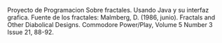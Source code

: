 Proyecto de Programacion Sobre fractales. Usando Java y su interfaz grafica.
Fuente de los fractales:
Malmberg, D. (1986, junio). Fractals and Other Diabolical Designs. Commodore Power/Play, Volume 5 Number 3 Issue 21, 88-92.
